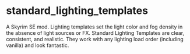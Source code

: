 # standard_lighting_templates
A Skyrim SE mod. Lighting templates set the light color and fog density in the absence of light sources or FX. Standard Lighting Templates are clear, consistent, and realistic. They work with any lighting load order (including vanilla) and look fantastic.
